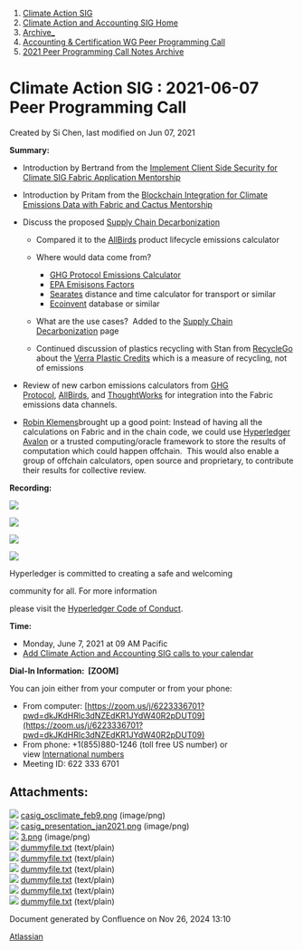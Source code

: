1. [Climate Action SIG](index.html)
2. [Climate Action and Accounting SIG Home](Climate-Action-and-Accounting-SIG-Home_19005445.html)
3. [Archive\_](Archive__19006062.html)
4. [Accounting &amp; Certification WG Peer Programming Call](19006574.html)
5. [2021 Peer Programming Call Notes Archive](2021-Peer-Programming-Call-Notes-Archive_19006679.html)

# Climate Action SIG : 2021-06-07 Peer Programming Call

Created by Si Chen, last modified on Jun 07, 2021

**Summary:**

- Introduction by Bertrand from the [Implement Client Side Security for Climate SIG Fabric Application Mentorship](https://lf-hyperledger.atlassian.net/wiki/spaces/INTERN/pages/21954717/Implement+Client+Side+Security+for+Climate+SIG+Fabric+Application)
- Introduction by Pritam from the [Blockchain Integration for Climate Emissions Data with Fabric and Cactus Mentorship](https://lf-hyperledger.atlassian.net/wiki/spaces/INTERN/pages/21957149/Project+Plan+-+Blockchain+Integration+for+Climate+Emissions+Data+with+Fabric+and+Cactus)
- Discuss the proposed [Supply Chain Decarbonization](Supply-Chain-Decarbonization_19006065.html)
  
  - Compared it to the [AllBirds](https://www.allbirds.com/pages/carbon-footprint-calculator) product lifecycle emissions calculator
  - Where would data come from?
    
    - [GHG Protocol Emissions Calculator](https://ghgprotocol.org/ghg-emissions-calculation-tool)
    - [EPA Emisisons Factors](https://github.com/hyperledger/avalon)
    - [Searates](https://www.searates.com/services/distances-time/) distance and time calculator for transport or similar
    - [Ecoinvent](https://www.ecoinvent.org/) database or similar
  - What are the use cases?  Added to the [Supply Chain Decarbonization](Supply-Chain-Decarbonization_19006065.html) page
  - Continued discussion of plastics recycling with Stan from [RecycleGo](https://recyclego.com/) about the [Verra Plastic Credits](https://verra.org/project/plastic-program/plastic-credits/) which is a measure of recycling, not of emissions
- Review of new carbon emissions calculators from [GHG Protocol](https://ghgprotocol.org/ghg-emissions-calculation-tool), [AllBirds](https://www.allbirds.com/pages/carbon-footprint-calculator), and [ThoughtWorks](https://www.cloudcarbonfootprint.org/) for integration into the Fabric emissions data channels.
- [Robin Klemens](https://lf-hyperledger.atlassian.net/wiki/people/5b068694a595df5d0a165a66?ref=confluence)brought up a good point: Instead of having all the calculations on Fabric and in the chain code, we could use [Hyperledger Avalon](https://github.com/hyperledger/avalon) or a trusted computing/oracle framework to store the results of computation which could happen offchain.  This would also enable a group of offchain calculators, open source and proprietary, to contribute their results for collective review.

**Recording:**

![](plugins/servlet/confluence/placeholder/unknown-attachment)

![](plugins/servlet/confluence/placeholder/unknown-attachment)

![](https://wiki.hyperledger.org/download/attachments/29034696/Antitrustnotice.png?version=1&modificationDate=1581695654000&api=v2)

![](https://wiki.hyperledger.org/download/attachments/2392771/welcome.png?version=2&modificationDate=1572450107000&api=v2)

Hyperledger is committed to creating a safe and welcoming

community for all. For more information

please visit the [Hyperledger Code of Conduct](https://lf-hyperledger.atlassian.net/wiki/spaces/HYP/pages/19595281/Hyperledger+Code+of+Conduct).

**Time:**

- Monday, June 7, 2021 at 09 AM Pacific
- [Add Climate Action and Accounting SIG calls to your calendar](https://lists.hyperledger.org/g/climate-sig/ics/invite.ics?repeatid=31581)

**Dial-In Information:  \[ZOOM]**

You can join either from your computer or from your phone:

- From computer: [https://zoom.us/j/6223336701?pwd=dkJKdHRlc3dNZEdKR1JYdW40R2pDUT09](https://zoom.us/j/6223336701?pwd=dkJKdHRlc3dNZEdKR1JYdW40R2pDUT09)
- From phone: +1(855)880-1246 (toll free US number) or view [International numbers](https://zoom.us/u/bAaJoyznp)
- Meeting ID: 622 333 6701

## Attachments:

![](images/icons/bullet_blue.gif) [casig\_osclimate\_feb9.png](attachments/19007679/19007680.png) (image/png)  
![](images/icons/bullet_blue.gif) [casig\_presentation\_jan2021.png](attachments/19007679/19007681.png) (image/png)  
![](images/icons/bullet_blue.gif) [3.png](attachments/19007679/19007686.png) (image/png)  
![](images/icons/bullet_blue.gif) [dummyfile.txt](attachments/19007679/19007682.txt) (text/plain)  
![](images/icons/bullet_blue.gif) [dummyfile.txt](attachments/19007679/19007683.txt) (text/plain)  
![](images/icons/bullet_blue.gif) [dummyfile.txt](attachments/19007679/19007684.txt) (text/plain)  
![](images/icons/bullet_blue.gif) [dummyfile.txt](attachments/19007679/19007685.txt) (text/plain)  
![](images/icons/bullet_blue.gif) [dummyfile.txt](attachments/19007679/19007687.txt) (text/plain)  
![](images/icons/bullet_blue.gif) [dummyfile.txt](attachments/19007679/19007738.txt) (text/plain)

Document generated by Confluence on Nov 26, 2024 13:10

[Atlassian](http://www.atlassian.com/)
